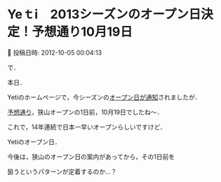 # Yeｔi　2013シーズンのオープン日決定！予想通り10月19日

📅 投稿日時: 2012-10-05 00:04:13

で．


本日．


Yetiのホームページで，今シーズンの[オープン日が通知](http://www.yeti-resort.com/news/2012/10/20121019am100014.html)されましたが．





[予想通り](e1218f8b4c7d22b0dcfe46e4709ba815e.md)，狭山オープンの1日前，10月19日でしたね～．


これで，14年連続で日本一早いオープンらしいですけど．





Yetiのオープン日．


今後は，狭山のオープン日の案内があってから，その1日前を


狙うというパターンが定着するのか…？
